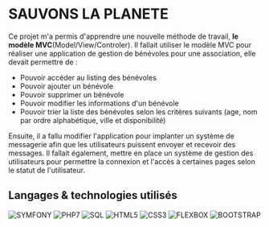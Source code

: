 # SAUVONS LA PLANETE

Ce projet m'a permis d'apprendre une nouvelle méthode de travail, <strong>le modèle MVC</strong>(Model/View/Controler). Il fallait utiliser le modèle MVC pour réaliser une application de gestion de bénévoles pour une association, elle devait permettre de :

* Pouvoir accéder au listing des bénévoles
* Pouvoir ajouter un bénévole
* Pouvoir supprimer un bénévole
* Pouvoir modifier les informations d'un bénévole
* Pouvoir trier la liste des bénévoles selon les critères suivants (age, nom par ordre alphabétique, ville et disponibilité) 

Ensuite, il a fallu modifier l'application pour implanter un système de messagerie afin que les utilisateurs puissent envoyer et recevoir des messages.
Il fallait également, mettre en place un système de gestion des utilisateurs pour permettre la connexion et l'accès à certaines pages selon le statut de l'utilisateur.




## Langages & technologies utilisés
![SYMFONY](https://img.shields.io/badge/-SYMFONY-BLACK.svg)
![PHP7](https://img.shields.io/badge/-PHP7-green.svg)
![SQL](https://img.shields.io/badge/-SQL-yellow.svg)
![HTML5](https://img.shields.io/badge/-HTML5-orange.svg)
![CSS3](https://img.shields.io/badge/-CSS3-blue.svg)
![FLEXBOX](https://img.shields.io/badge/-FLEXBOX-lightblue.svg)
![BOOTSTRAP](https://img.shields.io/badge/-BOOTSTRAP-PURPLE.svg)
